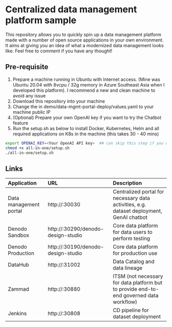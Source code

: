 
# Centralized data management platform sample

This repository allows you to quickly spin up a data management platform made with a number of open source applications in your own environment. It aims at giving you an idea of what a modernized data management looks like. Feel free to comment if you have any thought!


## Pre-requisite
1. Prepare a machine running in Ubuntu with Internet access. (Mine was Ubuntu 20.04 with 8vcpu / 32g memory in Azure Southeast Asia when I developed this platform). I recommend a new and clean machine to avoid any issue
2. Download this repository into your machine
3. Change the <Your VM IP> in demo/data-mgmt-portal-deploy/values.yaml to your machine public IP
4. (Optional) Prepare your own OpenAI key if you want to try the Chatbot feature
5. Run the setup.sh as below to install Docker, Kubernetes, Helm and all required applications on K8s in the machine (this takes 30 - 40 mins)
```bash
export OPENAI_KEY=<Your OpenAI API key>  ## can skip this step if you don't need to use GenAI chatbot
chmod +x all-in-one/setup.sh
./all-in-one/setup.sh
```


## Links

| Application | URL    | Description |
| :-------- | :------- | :------- |
| Data management portal | http://<Your VM IP>:30030 | Centralized portal for necessary data activities, e.g. dataset deployment, GenAI chatbot |
| Denodo Sandbox | http://<Your VM IP>:30290/denodo-design-studio  | Core data platform for data users to perform testing |
| Denodo Production | http://<Your VM IP>:30190/denodo-design-studio  |Core data platform for production use |
| DataHub | http://<Your VM IP>:31002  | Data Catalog and data lineage |
| Zammad | http://<Your VM IP>:30880  | ITSM (not necessary for data platform but to provide end-to-end governed data workflow) |
| Jenkins | http://<Your VM IP>:30808  | CD pipeline for dataset deployment |